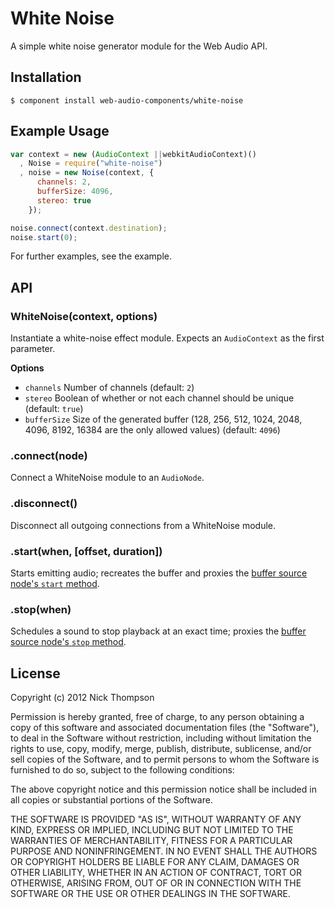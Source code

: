 
# White Noise

  A simple white noise generator module for the Web Audio API.

## Installation

    $ component install web-audio-components/white-noise

## Example Usage

```javascript
var context = new (AudioContext ||webkitAudioContext)()
  , Noise = require("white-noise")
  , noise = new Noise(context, {
      channels: 2,
      bufferSize: 4096,
      stereo: true
    });

noise.connect(context.destination);
noise.start(0);
```

For further examples, see the example.

## API

### WhiteNoise(context, options)

Instantiate a white-noise effect module. Expects an `AudioContext` as the first
parameter.

**Options**

- `channels` Number of channels (default: `2`)
- `stereo` Boolean of whether or not each channel should be unique (default: `true`)
- `bufferSize` Size of the generated buffer (128, 256, 512, 1024, 2048, 4096, 8192, 16384 are the only allowed values) (default: `4096`)

### .connect(node)

Connect a WhiteNoise module to an `AudioNode`.

### .disconnect()

Disconnect all outgoing connections from a WhiteNoise module.

### .start(when, [offset, duration])

Starts emitting audio; recreates the buffer and proxies the [buffer source node's `start` method](http://www.w3.org/TR/webaudio/#AudioBufferSourceNode-section).

### .stop(when)
Schedules a sound to stop playback at an exact time; proxies the [buffer source node's `stop` method](http://www.w3.org/TR/webaudio/#AudioBufferSourceNode-section).

## License

  Copyright (c) 2012 Nick Thompson

  Permission is hereby granted, free of charge, to any person
  obtaining a copy of this software and associated documentation
  files (the "Software"), to deal in the Software without
  restriction, including without limitation the rights to use,
  copy, modify, merge, publish, distribute, sublicense, and/or sell
  copies of the Software, and to permit persons to whom the
  Software is furnished to do so, subject to the following
  conditions:

  The above copyright notice and this permission notice shall be
  included in all copies or substantial portions of the Software.

  THE SOFTWARE IS PROVIDED "AS IS", WITHOUT WARRANTY OF ANY KIND,
  EXPRESS OR IMPLIED, INCLUDING BUT NOT LIMITED TO THE WARRANTIES
  OF MERCHANTABILITY, FITNESS FOR A PARTICULAR PURPOSE AND
  NONINFRINGEMENT. IN NO EVENT SHALL THE AUTHORS OR COPYRIGHT
  HOLDERS BE LIABLE FOR ANY CLAIM, DAMAGES OR OTHER LIABILITY,
  WHETHER IN AN ACTION OF CONTRACT, TORT OR OTHERWISE, ARISING
  FROM, OUT OF OR IN CONNECTION WITH THE SOFTWARE OR THE USE OR
  OTHER DEALINGS IN THE SOFTWARE.
